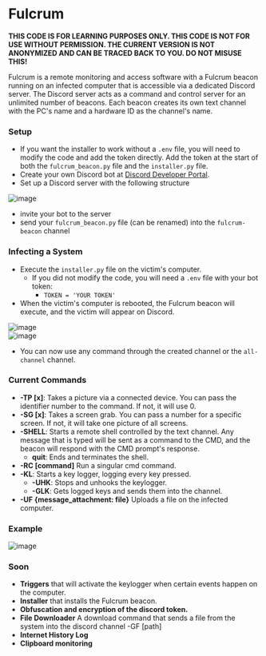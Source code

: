 # Fulcrum
**THIS CODE IS FOR LEARNING PURPOSES ONLY. THIS CODE IS NOT FOR USE WITHOUT PERMISSION. THE CURRENT VERSION IS NOT ANONYMIZED AND CAN BE TRACED BACK TO YOU. DO NOT MISUSE THIS!**

Fulcrum is a remote monitoring and access software with a Fulcrum beacon running on an infected computer that is accessible via a dedicated Discord server. The Discord server acts as a command and control server for an unlimited number of beacons. Each beacon creates its own text channel with the PC's name and a hardware ID as the channel's name.


### Setup
- If you want the installer to work without a `.env` file, you will need to modify the code and add the token directly. Add the token at the start of both the `fulcrum_beacon.py` file and the `installer.py` file.
- Create your own Discord bot at [Discord Developer Portal](https://discord.com/developers/applications).
- Set up a Discord server with the following structure

![image](https://github.com/user-attachments/assets/c5ecaac9-9e8d-4ba2-b3e6-b98066d3c38b)

- invite your bot to the server
- send your `fulcrum_beacon.py` file (can be renamed) into the `fulcrum-beacon` channel

  
### Infecting a System
- Execute the `installer.py` file on the victim's computer.
  - If you did not modify the code, you will need a `.env` file with your bot token:
      - `TOKEN = 'YOUR TOKEN'`
- When the victim's computer is rebooted, the Fulcrum beacon will execute, and the victim will appear on Discord.

![image](https://github.com/user-attachments/assets/00af552b-57f7-4d3a-b14a-4fe0e6783ba9)  
![image](https://github.com/user-attachments/assets/f5adfc95-d592-4368-8305-7a9a06009580)

- You can now use any command through the created channel or the `all-channel` channel. 


### Current Commands
- **-TP [x]**: Takes a picture via a connected device. You can pass the identifier number to the command. If not, it will use 0.
- **-SG [x]**: Takes a screen grab. You can pass a number for a specific screen. If not, it will take one picture of all screens.
- **-SHELL**: Starts a remote shell controlled by the text channel. Any message that is typed will be sent as a command to the CMD, and the beacon will respond with the CMD prompt's response.
  - **quit**: Ends and terminates the shell.
- **-RC [command]** Run a singular cmd command.
- **-KL**: Starts a key logger, logging every key pressed.
  - **-UHK**: Stops and unhooks the keylogger.
  - **-GLK**: Gets logged keys and sends them into the channel.
- **-UF {message_attachment: file}** Uploads a file on the infected computer.

### Example
![image](https://github.com/user-attachments/assets/b16d0622-d443-426e-b908-e6943029c2d3)


### Soon
- **Triggers** that will activate the keylogger when certain events happen on the computer.
- **Installer** that installs the Fulcrum beacon.
- **Obfuscation and encryption of the discord token.**
- **File Downloader** A download command that sends a file from the system into the discord channel -GF [path]
- **Internet History Log**
- **Clipboard monitoring**

